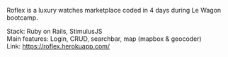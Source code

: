 Roflex is a luxury watches marketplace coded in 4 days during Le Wagon bootcamp.

Stack: Ruby on Rails, StimulusJS<br>
Main features: Login, CRUD, searchbar, map (mapbox & geocoder)<br>
Link: https://roflex.herokuapp.com/
